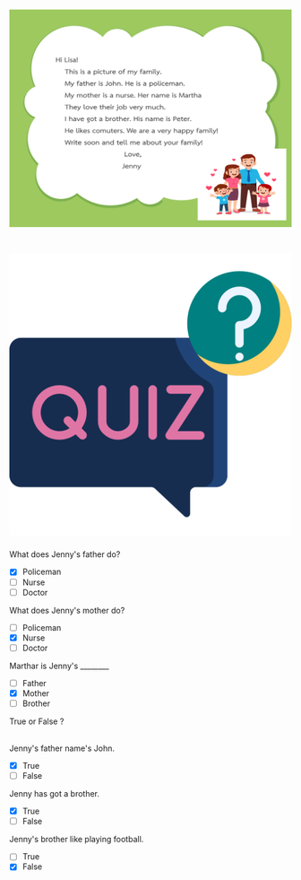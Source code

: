 
# ![](/media/img/lessons__lettertolisa.svg) 


# ![icon](/media/icons/quiz.svg) 


What does Jenny's father do?  
 - [x] Policeman
 - [ ] Nurse
 - [ ] Doctor

What does Jenny's mother do?  
 - [ ] Policeman
 - [x] Nurse
 - [ ] Doctor

Marthar is Jenny's ________
 - [ ] Father
 - [x] Mother
 - [ ] Brother

<div class="title">True or False ?</div> 
<br>

Jenny's father name's John.  
 - [x] True
 - [ ] False   

Jenny has got a brother. 
 - [x] True
 - [ ] False   

Jenny's brother like playing football. 
 - [ ] True
 - [x] False   